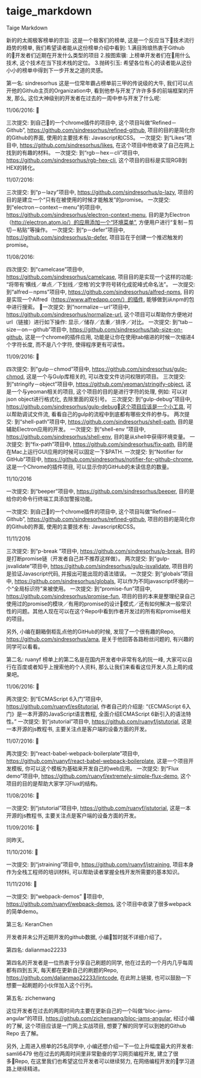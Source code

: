 # taige_markdown
Taige Markdown

新的的太阁极客榜单的宗旨:
这是一个极客们的榜单, 这是一个反应当下技术流行趋势的榜单, 我们希望读者能从这份榜单介绍中看到:
1.满目玲琅热衷于Github的开发者们近期在开发什么类型的项目
2.按图索骥: 上榜单开发者们在用什么技术, 这个技术在当下技术栈的定位。
3.抛砖引玉: 希望各位有心的读者能从这份小小的榜单中得到下一步开发之道的灵感。


第一名: sindresorhus
这是一位常年霸占榜单前三甲的传说级的大牛, 我们可以点开他的Github主页的Organization中, 看到他参与开发了许许多多的前端框架的开发, 那么, 这位大神级别的开发者在过去的一周中参与开发了什么呢:

11/06/2016: 

三次提交: 到自己的一个chrome插件的项目中, 这个项目叫做“Refined－Github”,  https://github.com/sindresorhus/refined-github,  项目的目的是简化你的Github的界面, 使用的主要技术有: Javascript和CSS。
一次提交: 到“Likes”项目中, https://github.com/sindresorhus/likes, 在这个项目中他收录了自己在网上找到的有趣的材料。
一次提交: 到“rgb－hex－cli”项目中, https://github.com/sindresorhus/rgb-hex-cli, 这个项目的目标是实现RGB到HEX的转化。

11/07/2016:

三次提交: 到“p－lazy”项目中, https://github.com/sindresorhus/p-lazy,
项目的目的是建立一个“只有在被使用的时候才能触发”的promise。
一次提交: 到“electron－context－menu”的项目中, https://github.com/sindresorhus/electron-context-menu,  目的是为Electron（http://electron.atom.io/）的应用添加一个“环境菜单”, 方便用户进行“复制－剪切－粘贴”等操作。
一次提交: 到“p－defer”项目中, https://github.com/sindresorhus/p-defer, 项目旨在于创建一个推迟触发的promise。

11/08/2016:

四次提交: 到“camelcase”项目中, https://github.com/sindresorhus/camelcase,  项目目的是实现一个这样的功能: “将带有‘横线／单点／下划线／空格’的文字符号转化成驼峰式命名法”。
一次提交: 到“alfred－npms”项目中, https://github.com/sindresorhus/alfred-npms,  目的是实现一个Alfred（https://www.alfredapp.com/）的插件, 能够做到从npm的包中进行搜索。
一次提交: 到“normalize－url”项目中, https://github.com/sindresorhus/normalize-url, 这个项目可以帮助你方便地对url（链接）进行如下操作: 显示／储存／去重／排序／对比。
一次提交: 到“tab－size－on－github”项目中, https://github.com/sindresorhus/tab-size-on-github,  这是一个chrome的插件应用, 功能是让你在使用tab缩进的时候一次缩进4个字符长度, 而不是八个字符, 使得程序更有可读性。

11/09/2016: 

四次提交: 到“gulp－chmod”项目中, https://github.com/sindresorhus/gulp-chmod,  这是一个与Gulp库相关的, 可以改变文件访问权限的项目。
三次提交: 到“stringify－object”项目中, https://github.com/yeoman/stringify-object, 这是一个与yeoman相关的项目, 这个项目的目的是进行字符的处理, 例如: 可以对json object进行格式化, 去除里面的双引号。
三次提交: 到“gulp-debug”项目中, https://github.com/sindresorhus/gulp-debug这个项目应该是一个小工具, 可以帮助调试文件流, 看看自己的gulp的流程中到底都有哪些文件的参与。
两次提交: 到“shell-path”项目中, https://github.com/sindresorhus/shell-path, 目的是辅助Electron应用的开发。
一次提交: 到“shell-env ”项目中, https://github.com/sindresorhus/shell-env,  目的是从shell中获得环境变量。
一次提交: 到“fix-path”项目中, https://github.com/sindresorhus/fix-path,  目的是在Mac上运行GUI应用的时候可以固定一下$PATH.
一次提交: 到“Notifier for GitHub”项目中, https://github.com/sindresorhus/notifier-for-github-chrome,  这是一个Chrome的插件项目, 可以显示你的GitHub的未读信息的数量。

11/10/2016

一次提交: 到“beeper”项目中, https://github.com/sindresorhus/beeper, 目的是给你的命令行终端工具添加警报功能。

一次提交: 到自己的一个chrome插件的项目中, 这个项目叫做“Refined－Github”,  https://github.com/sindresorhus/refined-github,  项目的目的是简化你的Github的界面, 使用的主要技术有: Javascript和CSS。

11/11/2016

三次提交: 到“p-break ”项目中, https://github.com/sindresorhus/p-break, 目的是打断promise链（开发者自己并不推荐这样做）。
两次提交: 到“gulp-jsvalidate”项目中, https://github.com/sindresorhus/gulp-jsvalidate,  项目目的是验证Javascript代码, 并报出可能出现的语法错误。
一次提交: 到“globals”项目中, https://github.com/sindresorhus/globals,  可以作为不同javascript环境的一个“全局标识符”来被使用。
一次提交: 到“promise-fun”项目中, https://github.com/sindresorhus/promise-fun,
项目的目的本来是整理纪录自己使用过的promise的模块／有用的promise的设计模式／还有如何解决一般常识性的问题。其他人现在可以在这个Repo中看到作者开发过的所有和promise相关的项目。

另外, 小编在翻箱倒柜乱点他的GitHub的时候, 发现了一个很有趣的Repo, https://github.com/sindresorhus/ama,  是关于他回答各路粉丝问题的, 有兴趣的同学可以看看。

第二名: ruanyf
榜单上的第二名是在国内开发者中非常有名的阮一峰, 大家可以自行在百度或者知乎上搜索他的个人资料, 那么让我们来看看这位开发人员上周的成果吧。

11/06/2016: 

两次提交: 到“ECMAScript 6入门”项目中, https://github.com/ruanyf/es6tutorial,  作者自己的介绍是: “《ECMAScript 6入门》是一本开源的JavaScript语言教程, 全面介绍ECMAScript 6新引入的语法特性。”
一次提交: 到“jstutorial”项目中, https://github.com/ruanyf/jstutorial, 这是一本开源的js教程书, 主要关注点是客户端的设备方面的开发。

11/07/2016: 

两次提交: 到“react-babel-webpack-boilerplate”项目中, https://github.com/ruanyf/react-babel-webpack-boilerplate, 这是一个项目开发模板, 你可以这个模板为基础来开发自己的web应用。
一次提交: 到“Flux demo”项目中, https://github.com/ruanyf/extremely-simple-flux-demo,  这个项目的目的是帮助大家学习Flux的结构。

11/08/2016: 

一次提交: 到“jstutorial”项目中, https://github.com/ruanyf/jstutorial, 这是一本开源的js教程书, 主要关注点是客户端的设备方面的开发。


11/09/2016: 

同昨天。

11/10/2016: 

一次提交: 到“jstraining”项目中,  https://github.com/ruanyf/jstraining, 项目本身作为全栈工程师的培训材料, 可以帮助读者掌握全栈开发所需要的基本知识。

11/11/2016: 

一次提交: 到“webpack-demos” 项目中, https://github.com/ruanyf/webpack-demos, 这个项目中收录了很多webpack的简单demo。


第三名: KeranChen

开发者并未公开近期开发的github数据, 小编暂时就不详细介绍了。

第四名: dalianmao22233

第四名的开发者是一位热衷于分享自己刷题的同学, 他在过去的一个月内几乎每周都有四到五天, 每天都在更新自己的刷题的Repo, https://github.com/dalianmao22233/lintcode,  在此附上链接, 也可以鼓励一下想要一起刷题的小伙伴加入这个行列。

第五名: zichenwang

这位开发者在过去的两周时间内主要在更新自己的一个叫做“bloc-jams-angular“的项目, https://github.com/zichenwang/bloc-jams-angular, 经过小编的了解, 这个项目应该是一门网上实战项目, 想要了解的同学可以到她的Github Repo 去了解。

另外, 上周进入榜单的25名同学中, 小编还想介绍一下一位上升幅度最大的开发者:
samli6479
他在过去的两周时间里非常勤奋的学习网页编程开发, 建立了很多Repo, 在这里我们也希望这位开发者可以继续努力, 在网络编程开发的学习道路上继续精进。
